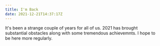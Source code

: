 ```yaml
---
title: I'm Back
date: 2021-12-21T14:37:17Z
---
```

It's been a strange couple of years for all of us. 2021 has brought substantial obstacles along with some tremendous achievemnts. I hope to be here more regularly.